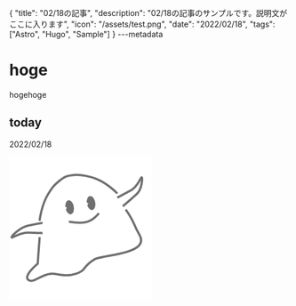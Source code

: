 {
  "title": "02/18の記事",
  "description": "02/18の記事のサンプルです。説明文がここに入ります",
  "icon": "/assets/test.png",
  "date": "2022/02/18",
  "tags": ["Astro", "Hugo", "Sample"]
}
---metadata

# hoge
hogehoge

## today
2022/02/18

![img](/assets/test.png)